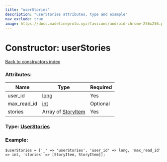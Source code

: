 ```yaml
---
title: "userStories"
description: "userStories attributes, type and example"
nav_exclude: true
image: https://docs.madelineproto.xyz/favicons/android-chrome-256x256.png
---
```

# Constructor: userStories  
[Back to constructors index](/API_docs/constructors/index.html)



### Attributes:

| Name     |    Type       | Required |
|----------|---------------|----------|
|user\_id|[long](/API_docs/types/long.html) | Yes|
|max\_read\_id|[int](/API_docs/types/int.html) | Optional|
|stories|Array of [StoryItem](/API_docs/types/StoryItem.html) | Yes|



### Type: [UserStories](/API_docs/types/UserStories.html)


### Example:

```
$userStories = ['_' => 'userStories', 'user_id' => long, 'max_read_id' => int, 'stories' => [StoryItem, StoryItem]];
```  
